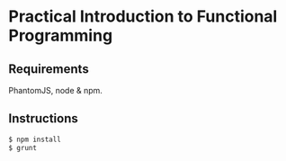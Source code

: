 # Practical Introduction to Functional Programming

## Requirements

PhantomJS, node & npm.

## Instructions

```sh
$ npm install
$ grunt
```
